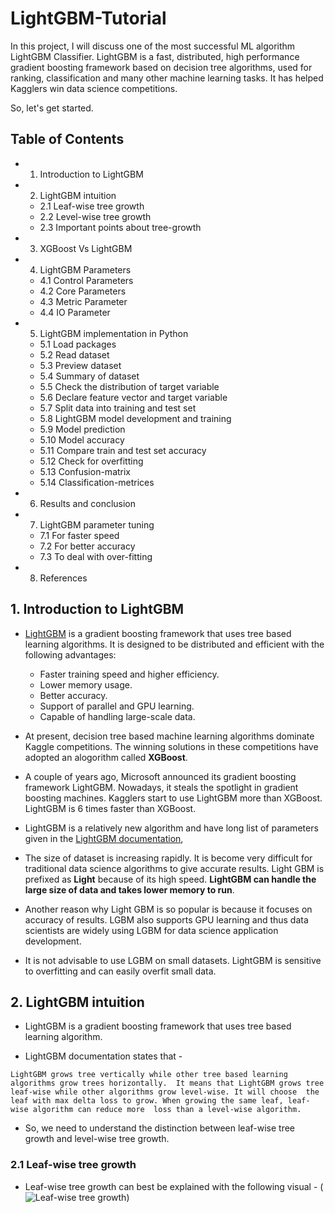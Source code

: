# LightGBM-Tutorial
In this project, I will discuss one of the most successful ML algorithm LightGBM Classifier. LightGBM is a fast, distributed, high performance gradient boosting framework based on decision tree algorithms, used for ranking, classification and many other machine learning tasks. It has helped Kagglers win data science competitions. 


So, let's get started.

## **Table of Contents** 

- 1.	Introduction to LightGBM
- 2.	LightGBM intuition
   - 2.1	Leaf-wise tree growth
   - 2.2	Level-wise tree growth
   - 2.3	Important points about tree-growth
- 3.	XGBoost Vs LightGBM
- 4.	LightGBM Parameters
   - 4.1	Control Parameters
   - 4.2	Core Parameters
   - 4.3	Metric Parameter
   - 4.4	IO Parameter
- 5.	LightGBM implementation in Python
   - 5.1	Load packages
   - 5.2	Read dataset
   - 5.3	Preview dataset
   - 5.4	Summary of dataset
   - 5.5	Check the distribution of target variable
   - 5.6	Declare feature vector and target variable
   - 5.7	Split data into training and test set
   - 5.8	LightGBM model development and training
   - 5.9	Model prediction
   - 5.10	Model accuracy
   - 5.11	Compare train and test set accuracy
   - 5.12	Check for overfitting
   - 5.13	Confusion-matrix
   - 5.14	Classification-metrices
- 6.	Results and conclusion
- 7.	LightGBM parameter tuning
   - 7.1	For faster speed
   - 7.2	For better accuracy
   - 7.3	To deal with over-fitting
- 8.	References

## **1. Introduction to LightGBM** 


- [LightGBM](https://github.com/Microsoft/LightGBM) is a gradient boosting framework that uses tree based learning algorithms. It is designed to be distributed and efficient with the following advantages:

  - Faster training speed and higher efficiency.
  - Lower memory usage.
  - Better accuracy.
  - Support of parallel and GPU learning.
  - Capable of handling large-scale data.
  
  
- At present, decision tree based machine learning algorithms dominate Kaggle competitions. The winning solutions in these competitions have adopted an alogorithm called **XGBoost**. 

- A couple of years ago, Microsoft announced its gradient boosting framework LightGBM. Nowadays, it steals the spotlight in gradient boosting machines. Kagglers start to use LightGBM more than XGBoost. LightGBM is 6 times faster than XGBoost. 

- LightGBM is a relatively new algorithm and have long list of parameters given in the [LightGBM documentation](https://github.com/microsoft/LightGBM),

- The size of dataset is increasing rapidly. It is become very difficult for traditional data science algorithms to give accurate results. Light GBM is prefixed as **Light** because of its high speed. **LightGBM can handle the large size of data and takes lower memory to run**. 

- Another reason why Light GBM is so popular is because it focuses on accuracy of results. LGBM also supports GPU learning and thus data scientists are widely using LGBM for data science application development.

- It is not advisable to use LGBM on small datasets. LightGBM is sensitive to overfitting and can easily overfit small data.

## **2. LightGBM intuition** 


- LightGBM is a gradient boosting framework that uses tree based learning algorithm.


- LightGBM documentation states that -

 `LightGBM grows tree vertically while other tree based learning algorithms grow trees horizontally. 
 It means that LightGBM grows tree leaf-wise while other algorithms grow level-wise. It will choose 
 the leaf with max delta loss to grow. When growing the same leaf, leaf-wise algorithm can reduce more 
 loss than a level-wise algorithm.`
 
 
 - So, we need to understand the distinction between leaf-wise tree growth and level-wise tree growth.

### **2.1 Leaf-wise tree growth** 


- Leaf-wise tree growth can best be explained with the following visual -
(![Leaf-wise tree growth](https://i.sstatic.net/YOE9y.png))